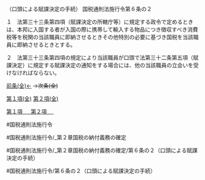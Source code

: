 （口頭による賦課決定の手続）
国税通則法施行令第６条の２

１　法第三十三条第四項（賦課決定の所轄庁等）に規定する政令で定めるときは、本邦に入国する者が入国の際に携帯して輸入する物品につき徴収すべき消費税等を税関の当該職員に即納させるときその他特別の必要に基づき国税を当該職員に即納させるときとする。

２　法第三十三条第四項の規定により当該職員が口頭で法第三十二条第五項（賦課決定）に規定する賦課決定の通知をする場合には、他の当該職員の立会いを受けなければならない。

[前条(全)←](国税通則法施行＿令＿第６条_.md)  ~~→次条(全)~~

[第１項(全)](国税通則法施行＿令＿第６条の２第１項_.md)  [第２項(全)](国税通則法施行＿令＿第６条の２第２項_.md)  

[第１項 　 ](国税通則法施行＿令＿第６条の２第１項.md)  [第２項 　 ](国税通則法施行＿令＿第６条の２第２項.md)  

#国税通則法施行令

#国税通則法施行令/_第２章国税の納付義務の確定

#国税通則法施行令/_第２章国税の納付義務の確定/第６条の２（口頭による賦課決定の手続）

#国税通則法施行令/第６条の２（口頭による賦課決定の手続）

